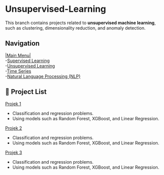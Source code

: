 # Unsupervised-Learning
This branch contains projects related to **unsupervised machine learning**, such as clustering, dimensionality reduction, and anomaly detection.

## Navigation
[|Main Menu|](https://github.com/Raynaldi-DC/Portofolio)  
-[Supervised Learning](https://github.com/Raynaldi-DC/Supervised-Learning)  
-[Unsupervised Learning](https://github.com/Raynaldi-DC/Unsupervised-Learning)  
-[Time Series](https://github.com/Raynaldi-DC/Time-Series)  
-[Natural Language Processing (NLP)](https://github.com/Raynaldi-DC/Natural-Language-Processing)

## 📁 Project List
[Projek 1](https://github.com/Raynaldi-DC/Portofolio)  
 - Classification and regression problems.  
 - Using models such as Random Forest, XGBoost, and Linear Regression.

[Projek 2](https://github.com/Raynaldi-DC/Portofolio)  
 - Classification and regression problems.  
 - Using models such as Random Forest, XGBoost, and Linear Regression.

[Projek 3](https://github.com/Raynaldi-DC/Portofolio)  
 - Classification and regression problems.  
 - Using models such as Random Forest, XGBoost, and Linear Regression.  
